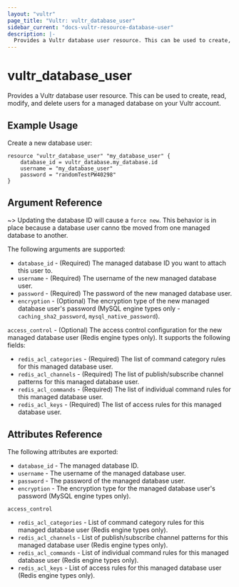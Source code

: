 ```yaml
---
layout: "vultr"
page_title: "Vultr: vultr_database_user"
sidebar_current: "docs-vultr-resource-database-user"
description: |-
  Provides a Vultr database user resource. This can be used to create, read, modify, and delete users for a managed database on your Vultr account.
---
```


# vultr_database_user

Provides a Vultr database user resource. This can be used to create, read, modify, and delete users for a managed database on your Vultr account.

## Example Usage

Create a new database user:

```hcl
resource "vultr_database_user" "my_database_user" {
	database_id = vultr_database.my_database.id
	username = "my_database_user"
	password = "randomTestPW40298"
}
```

## Argument Reference


~> Updating the database ID will cause a `force new`. This behavior is in place because a database user canno tbe moved from one managed database to another.

The following arguments are supported:

* `database_id` - (Required) The managed database ID you want to attach this user to.
* `username` - (Required) The username of the new managed database user.
* `password` - (Required) The password of the new managed database user.
* `encryption` - (Optional) The encryption type of the new managed database user's password (MySQL engine types only - `caching_sha2_password`, `mysql_native_password`).

`access_control` - (Optional) The access control configuration for the new managed database user (Redis engine types only). It supports the following fields:

* `redis_acl_categories` - (Required) The list of command category rules for this managed database user.
* `redis_acl_channels` - (Required) The list of publish/subscribe channel patterns for this managed database user.
* `redis_acl_commands` - (Required) The list of individual command rules for this managed database user.
* `redis_acl_keys` - (Required) The list of access rules for this managed database user.

## Attributes Reference

The following attributes are exported:

* `database_id` - The managed database ID.
* `username` - The username of the managed database user.
* `password` - The password of the managed database user.
* `encryption` - The encryption type for the managed database user's password (MySQL engine types only).

`access_control`

* `redis_acl_categories` - List of command category rules for this managed database user (Redis engine types only).
* `redis_acl_channels` - List of publish/subscribe channel patterns for this managed database user (Redis engine types only).
* `redis_acl_commands` - List of individual command rules for this managed database user (Redis engine types only).
* `redis_acl_keys` - List of access rules for this managed database user (Redis engine types only).
